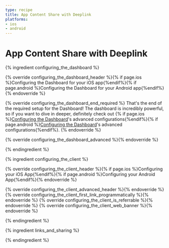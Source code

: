 ```yaml
---
type: recipe
title: App Content Share with Deeplink
platforms:
- ios
- android
---
```


# App Content Share with Deeplink

<!--- Configuring the Dashboard-->
{% ingredient configuring_the_dashboard %}

{% override configuring_the_dashboard_header %}{% if page.ios %}Configuring the Dashboard for your iOS app{%endif%}{% if page.android %}Configuring the Dashboard for your Android app{%endif%}{% endoverride %}

{% override configuring_the_dashboard_end_required %}
That's the end of the required setup for the Dashboard! The dashboard is incredibly powerful, so if you want to dive in deeper, definitely check out {% if page.ios %}[Configuring the Dashboard](/ingredients/configuring_the_dashboard/ios/index.html#advanced)'s advanced configurations{%endif%}{% if page.android %}[Configuring the Dashboard](/ingredients/configuring_the_dashboard/android/index.html#advanced)'s advanced configurations{%endif%}.
{% endoverride %}

{% override configuring_the_dashboard_advanced %}{% endoverride %}<!--- Hide advanced -->

{% endingredient %}
<!--- /Configuring the Dashboard-->


<!--- Configuring the Client-->
{% ingredient configuring_the_client %}

{% override configuring_the_client_header %}{% if page.ios %}Configuring your iOS App{%endif%}{% if page.android %}Configuring your Android App{%endif%}{% endoverride %}

{% override configuring_the_client_advanced_header %}{% endoverride %}
{% override configuring_the_client_first_link_programmatically %}{% endoverride %}
{% override configuring_the_client_is_referrable %}{% endoverride %}
{% override configuring_the_client_web_banner %}{% endoverride %}

{% endingredient %}
<!--- /Configuring the Client-->


<!--- Links and Sharing -->
{% ingredient links_and_sharing %}


{% endingredient %}
<!--- /Links and Sharing -->